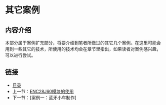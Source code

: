# 其它案例

## 内容介绍
本部分属于案例扩充部分，将要介绍到笔者所做过的其它几个案例。在这里可能会用到一些其它的技术，所使用的技术均会在章节里指出，如果读者对案例感兴趣，可以进行尝试。


## 链接
- [目录](directory.md)  
- 上一节：[ENC28J60模块的使用](7.3.md)  
- 下一节：[案例一：蓝牙小车制作]  
